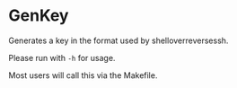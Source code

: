 GenKey
======
Generates a key in the format used by shelloverreversessh.

Please run with `-h` for usage.

Most users will call this via the Makefile.
